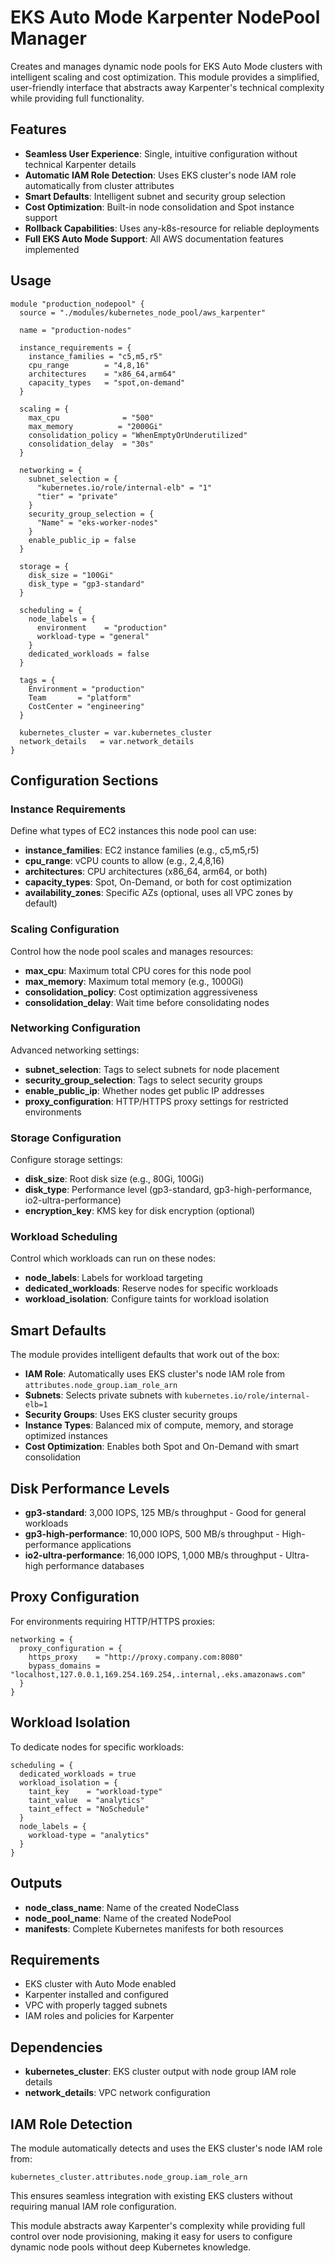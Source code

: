 # EKS Auto Mode Karpenter NodePool Manager

Creates and manages dynamic node pools for EKS Auto Mode clusters with intelligent scaling and cost optimization. This module provides a simplified, user-friendly interface that abstracts away Karpenter's technical complexity while providing full functionality.

## Features

- **Seamless User Experience**: Single, intuitive configuration without technical Karpenter details
- **Automatic IAM Role Detection**: Uses EKS cluster's node IAM role automatically from cluster attributes
- **Smart Defaults**: Intelligent subnet and security group selection
- **Cost Optimization**: Built-in node consolidation and Spot instance support
- **Rollback Capabilities**: Uses any-k8s-resource for reliable deployments
- **Full EKS Auto Mode Support**: All AWS documentation features implemented

## Usage

```hcl
module "production_nodepool" {
  source = "./modules/kubernetes_node_pool/aws_karpenter"
  
  name = "production-nodes"
  
  instance_requirements = {
    instance_families = "c5,m5,r5"
    cpu_range        = "4,8,16"
    architectures    = "x86_64,arm64"
    capacity_types   = "spot,on-demand"
  }
  
  scaling = {
    max_cpu              = "500"
    max_memory          = "2000Gi"
    consolidation_policy = "WhenEmptyOrUnderutilized"
    consolidation_delay  = "30s"
  }
  
  networking = {
    subnet_selection = {
      "kubernetes.io/role/internal-elb" = "1"
      "tier" = "private"
    }
    security_group_selection = {
      "Name" = "eks-worker-nodes"
    }
    enable_public_ip = false
  }
  
  storage = {
    disk_size = "100Gi"
    disk_type = "gp3-standard"
  }
  
  scheduling = {
    node_labels = {
      environment    = "production"
      workload-type = "general"
    }
    dedicated_workloads = false
  }
  
  tags = {
    Environment = "production"
    Team       = "platform"
    CostCenter = "engineering"
  }
  
  kubernetes_cluster = var.kubernetes_cluster
  network_details   = var.network_details
}
```

## Configuration Sections

### Instance Requirements
Define what types of EC2 instances this node pool can use:
- **instance_families**: EC2 instance families (e.g., c5,m5,r5)
- **cpu_range**: vCPU counts to allow (e.g., 2,4,8,16)
- **architectures**: CPU architectures (x86_64, arm64, or both)
- **capacity_types**: Spot, On-Demand, or both for cost optimization
- **availability_zones**: Specific AZs (optional, uses all VPC zones by default)

### Scaling Configuration
Control how the node pool scales and manages resources:
- **max_cpu**: Maximum total CPU cores for this node pool
- **max_memory**: Maximum total memory (e.g., 1000Gi)
- **consolidation_policy**: Cost optimization aggressiveness
- **consolidation_delay**: Wait time before consolidating nodes

### Networking Configuration
Advanced networking settings:
- **subnet_selection**: Tags to select subnets for node placement
- **security_group_selection**: Tags to select security groups
- **enable_public_ip**: Whether nodes get public IP addresses
- **proxy_configuration**: HTTP/HTTPS proxy settings for restricted environments

### Storage Configuration
Configure storage settings:
- **disk_size**: Root disk size (e.g., 80Gi, 100Gi)
- **disk_type**: Performance level (gp3-standard, gp3-high-performance, io2-ultra-performance)
- **encryption_key**: KMS key for disk encryption (optional)

### Workload Scheduling
Control which workloads can run on these nodes:
- **node_labels**: Labels for workload targeting
- **dedicated_workloads**: Reserve nodes for specific workloads
- **workload_isolation**: Configure taints for workload isolation

## Smart Defaults

The module provides intelligent defaults that work out of the box:

- **IAM Role**: Automatically uses EKS cluster's node IAM role from `attributes.node_group.iam_role_arn`
- **Subnets**: Selects private subnets with `kubernetes.io/role/internal-elb=1`
- **Security Groups**: Uses EKS cluster security groups
- **Instance Types**: Balanced mix of compute, memory, and storage optimized instances
- **Cost Optimization**: Enables both Spot and On-Demand with smart consolidation

## Disk Performance Levels

- **gp3-standard**: 3,000 IOPS, 125 MB/s throughput - Good for general workloads
- **gp3-high-performance**: 10,000 IOPS, 500 MB/s throughput - High-performance applications
- **io2-ultra-performance**: 16,000 IOPS, 1,000 MB/s throughput - Ultra-high performance databases

## Proxy Configuration

For environments requiring HTTP/HTTPS proxies:

```hcl
networking = {
  proxy_configuration = {
    https_proxy    = "http://proxy.company.com:8080"
    bypass_domains = "localhost,127.0.0.1,169.254.169.254,.internal,.eks.amazonaws.com"
  }
}
```

## Workload Isolation

To dedicate nodes for specific workloads:

```hcl
scheduling = {
  dedicated_workloads = true
  workload_isolation = {
    taint_key    = "workload-type"
    taint_value  = "analytics"
    taint_effect = "NoSchedule"
  }
  node_labels = {
    workload-type = "analytics"
  }
}
```

## Outputs

- **node_class_name**: Name of the created NodeClass
- **node_pool_name**: Name of the created NodePool
- **manifests**: Complete Kubernetes manifests for both resources

## Requirements

- EKS cluster with Auto Mode enabled
- Karpenter installed and configured
- VPC with properly tagged subnets
- IAM roles and policies for Karpenter

## Dependencies

- **kubernetes_cluster**: EKS cluster output with node group IAM role details
- **network_details**: VPC network configuration

## IAM Role Detection

The module automatically detects and uses the EKS cluster's node IAM role from:
```
kubernetes_cluster.attributes.node_group.iam_role_arn
```

This ensures seamless integration with existing EKS clusters without requiring manual IAM role configuration.

This module abstracts away Karpenter's complexity while providing full control over node provisioning, making it easy for users to configure dynamic node pools without deep Kubernetes knowledge.
